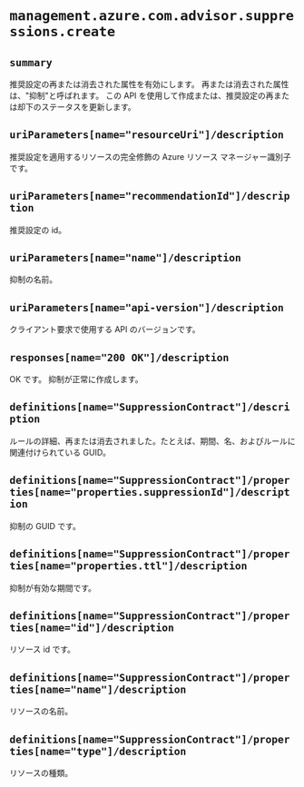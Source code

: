 # `management.azure.com.advisor.suppressions.create`

## `summary`
推奨設定の再または消去された属性を有効にします。 再または消去された属性は、"抑制"と呼ばれます。 この API を使用して作成または、推奨設定の再または却下のステータスを更新します。

## `uriParameters[name="resourceUri"]/description`
推奨設定を適用するリソースの完全修飾の Azure リソース マネージャー識別子です。

## `uriParameters[name="recommendationId"]/description`
推奨設定の id。

## `uriParameters[name="name"]/description`
抑制の名前。

## `uriParameters[name="api-version"]/description`
クライアント要求で使用する API のバージョンです。

## `responses[name="200 OK"]/description`
OK です。 抑制が正常に作成します。

## `definitions[name="SuppressionContract"]/description`
ルールの詳細、再または消去されました。たとえば、期間、名、およびルールに関連付けられている GUID。

## `definitions[name="SuppressionContract"]/properties[name="properties.suppressionId"]/description`
  
抑制の GUID です。

## `definitions[name="SuppressionContract"]/properties[name="properties.ttl"]/description`
  
抑制が有効な期間です。

## `definitions[name="SuppressionContract"]/properties[name="id"]/description`
  
リソース id です。

## `definitions[name="SuppressionContract"]/properties[name="name"]/description`
  
リソースの名前。

## `definitions[name="SuppressionContract"]/properties[name="type"]/description`
  
リソースの種類。


